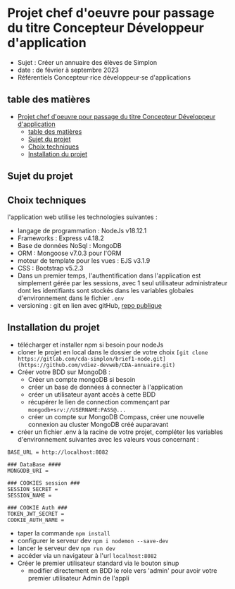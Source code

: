 # Projet chef d'oeuvre pour passage du titre Concepteur Développeur d'application

- Sujet : Créer un annuaire des élèves de Simplon
- date : de février à septembre 2023
- Référentiels  Concepteur⋅rice développeur⋅se d'applications

## table des matières

- [Projet chef d'oeuvre pour passage du titre Concepteur Développeur d'application](#projet-chef-doeuvre-pour-passage-du-titre-concepteur-développeur-dapplication)
  - [table des matières](#table-des-matières)
  - [Sujet du projet](#sujet-du-projet)
  - [Choix techniques](#choix-techniques)
  - [Installation du projet](#installation-du-projet)

## Sujet du projet

## Choix techniques

l'application web utilise les technologies suivantes :

- langage de programmation : NodeJs v18.12.1
- Frameworks : Express v4.18.2
- Base de données NoSql : MongoDB
- ORM : Mongoose v7.0.3 pour l'ORM
- moteur de template pour les vues : EJS v3.1.9
- CSS : Bootstrap v5.2.3
- Dans un premier temps, l'authentification dans l'application est simplement gérée par les sessions, avec 1 seul utilisateur administrateur dont les identifiants sont stockés dans les variables globales d'environnement dans le fichier `.env`
- versioning : git en lien avec gitHub, [repo publique](https://github.com/vdiez-devweb/CDA-annuaire.git)

## Installation du projet

- télécharger et installer npm si besoin pour nodeJs
- cloner le projet en local dans le dossier de votre choix `[git clone https://gitlab.com/cda-simplon/brief1-node.git](https://github.com/vdiez-devweb/CDA-annuaire.git)`
- Créer votre BDD sur MongoDB :
  - Créer un compte mongoDB si besoin
  - créer un base de données à connecter à l'application
  - créer un utilisateur ayant accès à cette BDD
  - récupérer le lien de connection commençant par `mongodb+srv://USERNAME:PASS@...`
  - créer un compte sur MongoDB Compass, créer une nouvelle connexion au cluster MongoDB créé auparavant
- créer un fichier .env à la racine de votre projet, compléter les variables d'environnement suivantes avec les valeurs vous concernant :
  
```text
BASE_URL = http://localhost:8082

### DataBase ####
MONGODB_URI = 

### COOKIES session ###
SESSION_SECRET = 
SESSION_NAME =

### COOKIE Auth ###
TOKEN_JWT_SECRET = 
COOKIE_AUTH_NAME =
```

- taper la commande `npm install`
- configurer le serveur dev `npm i nodemon --save-dev`
- lancer le serveur dev `npm run dev`
- accéder via un navigateur à l'url `localhost:8082`
- Créer le premier utilisateur standard via le bouton sinup
  - modifier directement en BDD le role vers 'admin' pour avoir votre premier utilisateur Admin de l'appli

<!-- TODO vérifier que la procédure est complète -->

